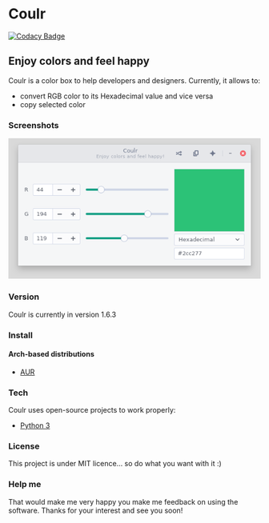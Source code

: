 # Coulr

[![Codacy Badge](https://api.codacy.com/project/badge/Grade/4c173929259648e19e883f465fb6c64b)](https://www.codacy.com/app/hugo-posnic/Coulr?utm_source=github.com&amp;utm_medium=referral&amp;utm_content=Huluti/Coulr&amp;utm_campaign=Badge_Grade)

## Enjoy colors and feel happy

Coulr is a color box to help developers and designers. Currently, it allows to:
  - convert RGB color to its Hexadecimal value and vice versa
  - copy selected color

### Screenshots

![alt tag](img/coulr_screenshot.png)

### Version

Coulr is currently in version 1.6.3

### Install

#### Arch-based distributions

* [AUR](https://aur.archlinux.org/packages/coulr)

### Tech

Coulr uses open-source projects to work properly:

* [Python 3](https://www.python.org/)

### License

This project is under MIT licence... so do what you want with it :)

### Help me

That would make me very happy you make me feedback on using the software.
Thanks for your interest and see you soon!
